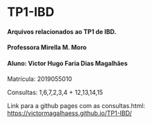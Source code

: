 # TP1-IBD
#### Arquivos relacionados ao TP1 de IBD.
#### Professora Mirella M. Moro
#### Aluno: Victor Hugo Faria Dias Magalhães

Matrícula: 2019055010

Consultas: 1,6,7,2,3,4 + 12,13,14,15

Link para a github pages com as consultas.html: https://victormagalhaess.github.io/TP1-IBD/
